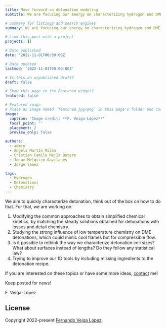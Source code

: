 ```yaml
---
title: Move forward on detonation modeling
subtitle: We are focusing our energy on characterizing hydrogen and DME detonations following simple models and innovative approaches. 

# Summary for listings and search engines
summary: We are focusing our energy on characterizing hydrogen and DME detonations following simple models and innovative approaches. 

# Link this post with a project
projects: []

# Date published
date: '2022-11-01T00:00:00Z'

# Date updated
lastmod: '2022-11-01T00:00:00Z'

# Is this an unpublished draft?
draft: false

# Show this page in the Featured widget?
featured: false

# Featured image
# Place an image named `featured.jpg/png` in this page's folder and customize its options here.
image:
  caption: 'Image credit: **F. Veiga-López**'
  focal_point: ''
  placement: 2
  preview_only: false

authors:
  - admin
  - Ángela Martín Milán
  - Cristian Camilo Mejía Botero
  - Josué Melguizo Gavilanes
  - Jorge Yañez

tags:
  - Hydrogen
  - Detonations
  - Chemistry
---
```


We aim to quickly characterize detonation, think out of the box on how to do that. For that, we are working on:

1. Modifying the common approaches to obtain simplified chemical kinetics, by matching the steady solutions obtained for detonations with losses and detail chemistry.
2. Studying the strong influence of low temperature chemistry on DME detonations, which could mimic cool flames but for compressible flow.
3. Is it possible to rethink the way we characterize detonation cell sizes? What about surfaces instead of lengths? Do they follow any statistical law?
4. Trying to improve our 1D tools by including missing ingredients to the detonation recipe. 

If you are interested on these topics or have some more ideas, [contact](#contact) me!

Keep posted for news!

F. Veiga-López

## License

Copyright 2022-present [Fernando Veiga López](https://www.fveigalopez.com).

